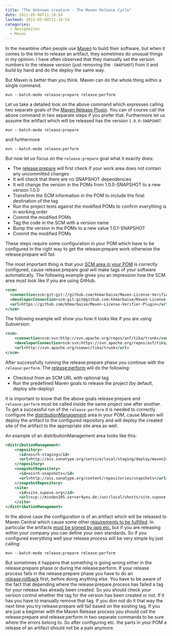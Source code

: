 ```yaml
---
title: "The Unknown creature - The Maven Release Cycle"
date: 2011-05-08T11:18:54
lastmod: 2011-05-08T11:18:54
categories:
  - Neuigkeiten
  - Maven
---
```

In the meantime often people use [Maven](http://maven.apache.org) to build their software, but when it comes to the time
to release an artifact, they sometimes do unusual things in my opinion.  I have often observed that they manually set
the version numbers to the release version (just removing the ```-SNAPSHOT```) from it and build by hand and do the
deploy the same way.

But Maven is better than you think. Maven can do the whole thing within a single command.

```
mvn --batch-mode release:prepare release:perform
```

Let us take a detailed look on the above command which expresses calling two separate goals of the
[Maven Release Plugin](http://maven.apache.org/plugins/maven-release-plugin). You can of course call the above
command in two separate steps if you prefer that. Furthermore let us assume the artifact which will be released
has the version ```1.0.0-SNAPSHOT```.

```
mvn --batch-mode release:prepare
```

and furthermore

```
mvn --batch-mode release:perform
```

But now let us focus on the ```release:prepare``` goal what it exactly does:

 * The [release:prepare](http://maven.apache.org/plugins/maven-release-plugin/examples/prepare-release.html) will first check if your work area does not contain any uncommitted changes
 * It will check that there are no SNAPSHOT dependencies
 * It will change the version in the POMs from 1.0.0-SNAPSHOT to a new version 1.0.0
 * Transform the SCM information in the POM to include the final destination of the tag
 * Run the project tests against the modified POMs to confirm everything is in working order
 * Commit the modified POMs
 * Tag the code in the SCM with a version name
 * Bump the version in the POMs to a new value 1.0.1-SNAPSHOT
 * Commit the modified POMs

These steps require some configuration in your POM which have to be configured in the right way to get the
release:prepare work otherwise the release:prepare will fail.

The most important thing is that your [SCM area in your POM](http://maven.apache.org/pom.html#SCM)
is correctly configured, cause release:prepare goal will make tags of your software automatically.
The following example gives you an impression how the SCM area must look like if you are using GitHub.


```xml
<scm>
  <connection>scm:git:git://github.com/khmarbaise/Maven-License-Verifier-Plugin.git</connection>
  <developerConnection>scm:git:git@github.com:khmarbaise/Maven-License-Verifier-Plugin.git</developerConnection>
  <url>https://github.com/khmarbaise/Maven-License-Verifier-Plugin</url>
</scm>
```
The following example will show you how it looks like if you are using Subversion:

```xml
<scm>
    <connection>scm:svn:http://svn.apache.org/repos/asf/tika/trunk</connection>
    <developerConnection>scm:svn:https://svn.apache.org/repos/asf/tika/trunk</developerConnection>
    <url>http://svn.apache.org/viewvc/tika/trunk</url>
</scm>
```
After successfully running the release:prepare phase you continue with the ```release:perform```.
The [release:perform](http://maven.apache.org/plugins/maven-release-plugin/examples/perform-release.html) will
do the following:

 * Checkout from an SCM URL with optional tag
 * Run the predefined Maven goals to release the project (by default, deploy site-deploy)

It is important to know that the above goals release:prepare and ```release:perform``` must be called inside the
same project one after another. To get a successful run of the ```release:perform``` it is needed to correctly configure the
[distributionManagement](http://maven.apache.org/pom.html#Distribution_Management) area in your POM, cause Maven will
deploy the artifact to the configured repository and will deploy the created site of the artifact to
the appropriate site area as well.

An example of an distributionManagement area looks like this:

```xml
<distributionManagement>
    <repository>
      <id>ossrh-staging</id>
      <url>http://oss.sonatype.org/service/local/staging/deploy/maven2</url>
    </repository>
    <snapshotRepository>
      <id>ossrh-snapshots</id>
      <url>http://oss.sonatype.org/content/repositories/snapshots</url>
    </snapshotRepository>
    <site>
      <id>site.supose.org</id>
      <url>scp://minden205.server4you.de:/usr/local/vhosts/site.supose.org/maven-license-verifier-plugin</url>
    </site>
</distributionManagement>
```

In the above case the configuration is of an artifact which will be released to Maven Central
which cause some other [requirements to be fulfilled](http://maven.apache.org/guides/mini/guide-central-repository-upload.html).
In particular the artifacts [must be signed by gpg etc.](https://docs.sonatype.org/display/Repository/Sonatype+OSS+Maven+Repository+Usage+Guide)
but if you are releasing within your company you can define your own standards.
So if you configured everything well your release process will be very simple by just calling:

```
mvn --batch-mode release:prepare release:perform
```
But sometimes it happens that something is going wrong either in the release:prepare phase or during the
release:perform. If your release process fails in the release:prepare phase you have to do an
[release:rollback](http://maven.apache.org/plugins/maven-release-plugin/examples/rollback-release.html)
first, before doing anything else. You have to be aware of the fact
that depending where the release:prepare process has failed a tag for your release has already been created.
So you should check your version control whether the tag for the version has been created or not. If it has you have
to manually remove that tag. If you don not do it that way the next time you try release:prepare will fail based on the
existing tag.
If you are just a beginner with the Maven Release process you should call the release:prepare and release:perform
in two separate commands to be sure where the errors belong to.
So after configuring etc. the parts in your POM a release of an artifact should not be a pain anymore.
